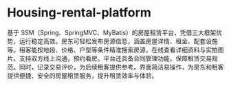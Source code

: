 # Housing-rental-platform
基于 SSM（Spring、SpringMVC、MyBatis）的房屋租赁平台，凭借三大框架优势，运行稳定高效。房东可轻松发布房源信息，涵盖房屋详情、租金、配套设施等。租客能按地段、价格、户型等条件精准搜索房源，在线查看详细资料与实拍图片。支持双方线上沟通，预约看房。平台还具备合同管理功能，保障租赁交易规范。同时，记录交易评价，为后续租客提供参考。界面简洁易操作，为房东和租客提供便捷、安全的房屋租赁服务，提升租赁效率与体验。 
